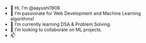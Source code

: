 - 👋 Hi, I’m @aayushi1908
- 👀 I’m passionate for Web Development and Machine Learning algorithms!
- 🌱 I’m currently learning DSA & Problem Solving.
- 💞️ I’m looking to collaborate on ML projects.
- 📫 

<!---
aayushi1908/aayushi1908 is a ✨ special ✨ repository because its `README.md` (this file) appears on your GitHub profile.
You can click the Preview link to take a look at your changes.
--->
